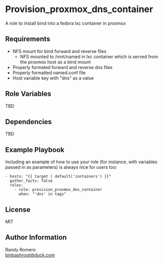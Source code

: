 Provision_proxmox_dns_container
=========

A role to install bind into a fedora lxc container in proxmox

Requirements
------------

- NFS mount for bind forward and reverse files
  - NFS mounted to /mnt/named in lxc container which is served from the proxmox host as a bind mount
- Properly formated forward and reverse dns files
- Properly formatted named.conf file
- Host variable key with "dns" as a value

Role Variables
--------------

TBD

Dependencies
------------

TBD

Example Playbook
----------------

Including an example of how to use your role (for instance, with variables passed in as parameters) is always nice for users too:

    - hosts: "{{ target | default('containers') }}"
      gather_facts: false
      roles:
        - role: provision_proxmox_dns_container
          when: "'dns' in tags"


License
-------

MIT

Author Information
------------------

Randy Romero  
binbashroot@duck.com
